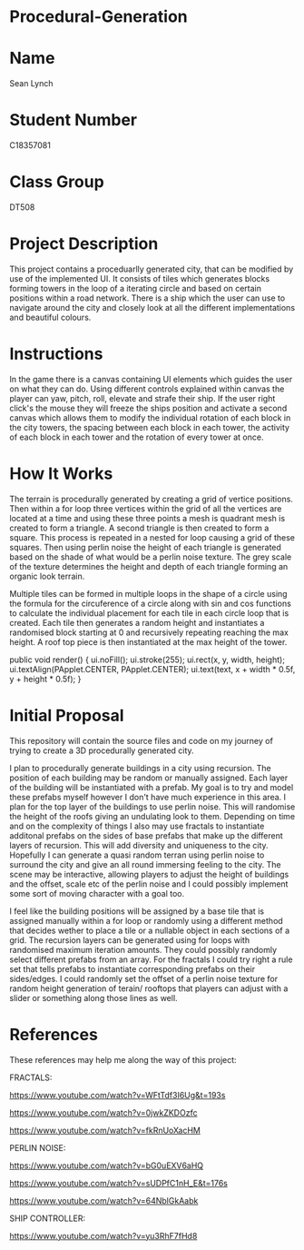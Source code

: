# Procedural-Generation
# Name

Sean Lynch

# Student Number

C18357081

# Class Group

DT508

# Project Description
This project contains a proceduarlly generated city, that can be modified by use of the implemented UI. It consists of tiles which generates blocks forming towers in the loop of a iterating circle and based on certain positions within a road network. There is a ship which the user can use to navigate around the city and closely look at all the different implementations and beautiful colours.

# Instructions
In the game there is a canvas containing UI elements which guides the user on what they can do. Using different controls explained within canvas the player can yaw, pitch, roll, elevate and strafe their ship. If the user right click's the mouse they will freeze the ships position and activate a second canvas which allows them to modify the individual rotation of each block in the city towers, the spacing between each block in each tower, the activity of each block in each tower and the rotation of every tower at once.

# How It Works
The terrain is procedurally generated by creating a grid of vertice positions. Then within a for loop three vertices within the grid of all the vertices are located at a time and using these three points a mesh is quadrant mesh is created to form a triangle. A second triangle is then created to form a square. This process is repeated in a nested for loop causing a grid of these squares. Then using perlin noise the height of each triangle is generated based on the shade of what would be a perlin noise texture. The grey scale of the texture determines the height and depth of each triangle  forming an organic look terrain. 

Multiple tiles can be formed in multiple loops in the shape of a circle using the formula for the circuference of a circle along with sin and cos functions to calculate the individual placement for each tile in each circle loop that is created. Each tile then generates a random height and instantiates a randomised block starting at 0 and recursively repeating reaching the max height. A roof top piece is then instantiated at the max height of the tower.

public void render()
{
	ui.noFill();
	ui.stroke(255);
	ui.rect(x, y, width, height);
	ui.textAlign(PApplet.CENTER, PApplet.CENTER);
	ui.text(text, x + width * 0.5f, y + height * 0.5f);
}

# Initial Proposal
This repository will contain the source files and code on my journey of trying to create a 3D procedurally generated city.

I plan to procedurally generate buildings in a city using recursion. The position of each building may be random or manually assigned. Each layer of the building will be instantiated with a prefab. My goal is to try and model these prefabs myself however I don't have much experience in this area. I plan for the top layer of the buildings to use perlin noise. This will randomise the height of the roofs giving an undulating look to them. Depending on time and on the complexity of things I also may use fractals to instantiate additonal prefabs on the sides of base prefabs that make up the different layers of recursion. This will add diversity and uniqueness to the city. Hopefully I can generate a quasi random terran using perlin noise to surround the city and give an all round immersing feeling to the city. The scene may be interactive, allowing players to adjust the height of buildings and the offset, scale etc of the perlin noise and I could possibly implement some sort of moving character with a goal too.

I feel like the building positions will be assigned by a base tile that is assigned manually within a for loop or randomly using a different method that decides wether to place a tile or a nullable object in each sections of a grid. The recursion layers can be generated using for loops with randomised maximum iteration amounts. They could possibly randomly select different prefabs from an array. For the fractals I could try right a rule set that tells prefabs to instantiate corresponding prefabs on their sides/edges. I could randomly set the offset of a perlin noise texture for random height generation of terain/ rooftops that players can adjust with a slider or something along those lines as well.

# References

These references may help me along the way of this project:

FRACTALS:

https://www.youtube.com/watch?v=WFtTdf3I6Ug&t=193s

https://www.youtube.com/watch?v=0jwkZKDOzfc

https://www.youtube.com/watch?v=fkRnUoXacHM

PERLIN NOISE:

https://www.youtube.com/watch?v=bG0uEXV6aHQ

https://www.youtube.com/watch?v=sUDPfC1nH_E&t=176s

https://www.youtube.com/watch?v=64NblGkAabk

SHIP CONTROLLER:

https://www.youtube.com/watch?v=yu3RhF7fHd8
